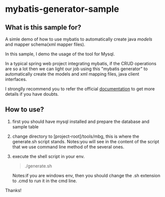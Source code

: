 # mybatis-generator-sample

## What is this sample for?
A simle demo of how to use mybatis to automatically create java  *models* and mapper schema(xml mapper files).

In this sample, I demo the usage of the tool for Mysql.

In a typical spring web project integrating mybatis, if the CRUD operations are so a lot then we can light our
job using this "mybatis generator" to automatically create the models and xml mapping files, java client interfaces.

I stronglly recommend you to refer the official [documentation](http://www.mybatis.org/generator/index.html) to get more details if you have doubts.

## How to use?
  1. first you should have mysql installed and prepare the database and sample table
  
  2. change directory to [project-root]/tools/mbg, this is where the generate.sh script stands.
     Notes:you will see in the content of the script that we use command line method of the several ones.
    
  3. execute the shell script in your env.
     > ./generate.sh
     
     Notes:if you are windows env, then you should change the .sh extension to .cmd to run it in the cmd line.
     
Thanks!
   
